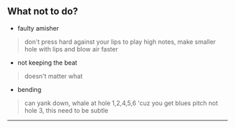 
## What not to do?

* faulty amisher
> don't press hard against your lips
> to play high notes, make smaller hole with lips and blow air faster

* not keeping the beat
> doesn't matter what

* bending
> can yank down, whale at hole 1,2,4,5,6 'cuz you get blues pitch
> not hole 3, this need to be subtle

---
